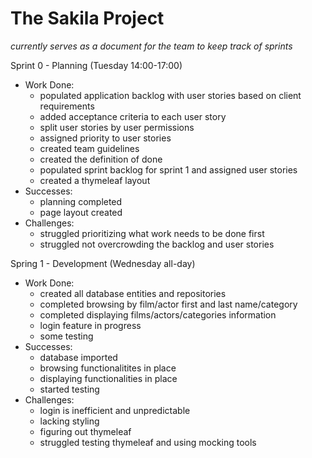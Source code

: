 # The Sakila Project
_currently serves as a document for the team to keep track of sprints_

Sprint 0 - Planning (Tuesday 14:00-17:00)
  - Work Done:
    - populated application backlog with user stories based on client requirements 
    - added acceptance criteria to each user story
    - split user stories by user permissions
    - assigned priority to user stories
    - created team guidelines
    - created the definition of done
    - populated sprint backlog for sprint 1 and assigned user stories
    - created a thymeleaf layout
  - Successes:
    - planning completed
    - page layout created
  - Challenges:
    - struggled prioritizing what work needs to be done first
    - struggled not overcrowding the backlog and user stories

Spring 1 - Development (Wednesday all-day)
  - Work Done:
    - created all database entities and repositories
    - completed browsing by film/actor first and last name/category
    - completed displaying films/actors/categories information 
    - login feature in progress
    - some testing
  - Successes:
    - database imported
    - browsing functionalitites in place
    - displaying functionalities in place
    - started testing
  - Challenges:
    - login is inefficient and unpredictable
    - lacking styling
    - figuring out thymeleaf
    - struggled testing thymeleaf and using mocking tools
    
